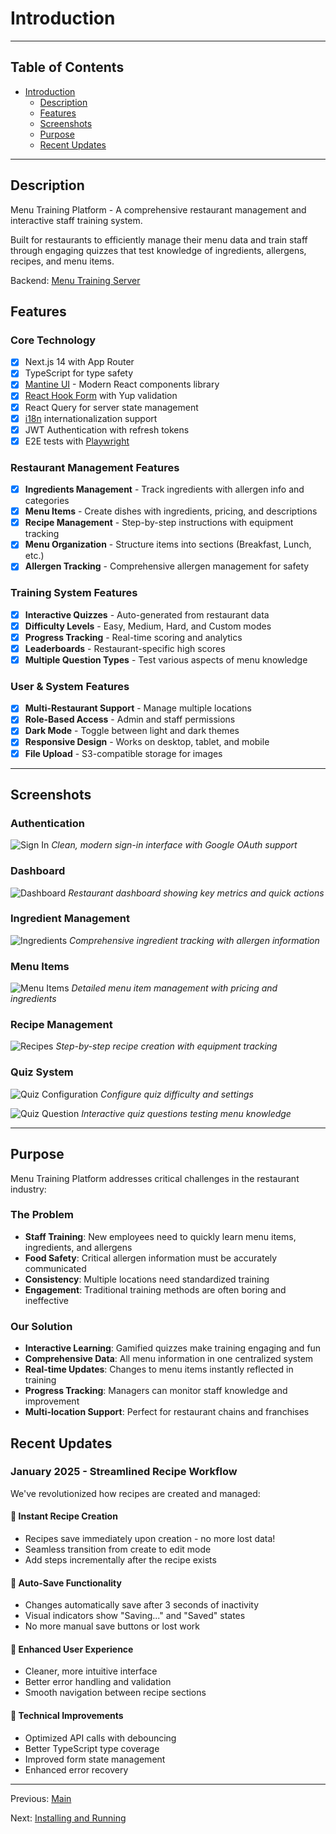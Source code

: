 # Introduction

---

## Table of Contents <!-- omit in toc -->

- [Introduction](#introduction)
  - [Description](#description)
  - [Features](#features)
  - [Screenshots](#screenshots)
  - [Purpose](#purpose)
  - [Recent Updates](#recent-updates)

---

## Description

Menu Training Platform - A comprehensive restaurant management and interactive staff training system.

Built for restaurants to efficiently manage their menu data and train staff through engaging quizzes that test knowledge of ingredients, allergens, recipes, and menu items.

Backend: [Menu Training Server](https://github.com/brocoders/nestjs-boilerplate)

## Features

### Core Technology

- [x] Next.js 14 with App Router
- [x] TypeScript for type safety
- [x] [Mantine UI](https://mantine.dev/) - Modern React components library
- [x] [React Hook Form](https://react-hook-form.com/) with Yup validation
- [x] React Query for server state management
- [x] [i18n](https://react.i18next.com/) internationalization support
- [x] JWT Authentication with refresh tokens
- [x] E2E tests with [Playwright](https://playwright.dev/)

### Restaurant Management Features

- [x] **Ingredients Management** - Track ingredients with allergen info and categories
- [x] **Menu Items** - Create dishes with ingredients, pricing, and descriptions
- [x] **Recipe Management** - Step-by-step instructions with equipment tracking
- [x] **Menu Organization** - Structure items into sections (Breakfast, Lunch, etc.)
- [x] **Allergen Tracking** - Comprehensive allergen management for safety

### Training System Features

- [x] **Interactive Quizzes** - Auto-generated from restaurant data
- [x] **Difficulty Levels** - Easy, Medium, Hard, and Custom modes
- [x] **Progress Tracking** - Real-time scoring and analytics
- [x] **Leaderboards** - Restaurant-specific high scores
- [x] **Multiple Question Types** - Test various aspects of menu knowledge

### User & System Features

- [x] **Multi-Restaurant Support** - Manage multiple locations
- [x] **Role-Based Access** - Admin and staff permissions
- [x] **Dark Mode** - Toggle between light and dark themes
- [x] **Responsive Design** - Works on desktop, tablet, and mobile
- [x] **File Upload** - S3-compatible storage for images

---

## Screenshots

### Authentication

![Sign In](../images/sign-in.png)
_Clean, modern sign-in interface with Google OAuth support_

### Dashboard

![Dashboard](../images/dashboard.png)
_Restaurant dashboard showing key metrics and quick actions_

### Ingredient Management

![Ingredients](../images/ingredients.png)
_Comprehensive ingredient tracking with allergen information_

### Menu Items

![Menu Items](../images/menu-items.png)
_Detailed menu item management with pricing and ingredients_

### Recipe Management

![Recipes](../images/recipes.png)
_Step-by-step recipe creation with equipment tracking_

### Quiz System

![Quiz Configuration](../images/quiz-config.png)
_Configure quiz difficulty and settings_

![Quiz Question](../images/quiz-question.png)
_Interactive quiz questions testing menu knowledge_

---

## Purpose

Menu Training Platform addresses critical challenges in the restaurant industry:

### The Problem

- **Staff Training**: New employees need to quickly learn menu items, ingredients, and allergens
- **Food Safety**: Critical allergen information must be accurately communicated
- **Consistency**: Multiple locations need standardized training
- **Engagement**: Traditional training methods are often boring and ineffective

### Our Solution

- **Interactive Learning**: Gamified quizzes make training engaging and fun
- **Comprehensive Data**: All menu information in one centralized system
- **Real-time Updates**: Changes to menu items instantly reflected in training
- **Progress Tracking**: Managers can monitor staff knowledge and improvement
- **Multi-location Support**: Perfect for restaurant chains and franchises

## Recent Updates

### January 2025 - Streamlined Recipe Workflow

We've revolutionized how recipes are created and managed:

#### 🚀 Instant Recipe Creation

- Recipes save immediately upon creation - no more lost data!
- Seamless transition from create to edit mode
- Add steps incrementally after the recipe exists

#### 💾 Auto-Save Functionality

- Changes automatically save after 3 seconds of inactivity
- Visual indicators show "Saving..." and "Saved" states
- No more manual save buttons or lost work

#### 🎨 Enhanced User Experience

- Cleaner, more intuitive interface
- Better error handling and validation
- Smooth navigation between recipe sections

#### 🔧 Technical Improvements

- Optimized API calls with debouncing
- Better TypeScript type coverage
- Improved form state management
- Enhanced error recovery

---

Previous: [Main](README.md)

Next: [Installing and Running](installing-and-running.md)
